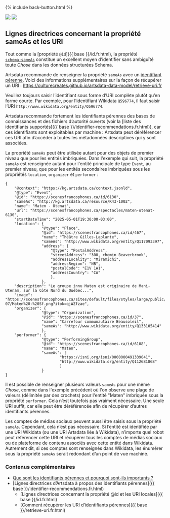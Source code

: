 <p>{% include back-button.html %}</p>
<a href='sameas.html'><img src='https://img.shields.io/badge/lang-en-blue.svg'></a>
<a href='sameas.fr.html'><img src='https://img.shields.io/badge/lang-fr-green.svg'></a>

## Lignes directrices concernant la propriété sameAs et les URI

Tout comme la [propriété `@id`]({{ base }}/id.fr.html), la propriété [`schema:sameAs`](https://schema.org/sameAs) constitue un excellent moyen d’identifier sans ambiguïté toute _Chose_ dans les données structurées Schema.

Artsdata recommande de renseigner la propriété `sameAs` avec un [identifiant pérenne](https://www.artsdata.ca/fr/ressources/bien-identifie). Voici des informations supplémentaires sur la façon de récupérer un URI : https://culturecreates.github.io/artsdata-data-model/retrieve-uri.fr 

Veuillez toujours saisir l’identifiant sous forme d’URI complète plutôt qu’en forme courte. Par exemple, pour l’identifiant Wikidata `Q596774`, il faut saisir l’URI `http://www.wikidata.org/entity/Q596774`.

Artsdata recommande fortement les identifiants pérennes des bases de connaissances et des fichiers d’autorité ouverts (voir la [liste des identifiants supportés]({{ base }}/identifier-recommendations.fr.html)), car ces identifiants sont exploitables par machine : Artsdata peut déréférencer ces URI afin d’accéder à toutes les métadonnées descriptives qui y sont associées.

La propriété `sameAs` peut être utilisée autant pour des objets de premier niveau que pour les entités imbriquées. Dans l'exemple qui suit, la propriété `sameAs` est renseignée autant pour l'entité principale de type `Event`, au premier niveau, que pour les entités secondaires imbriquées sous les propriétés `location`, `organizer` et `performer` : 

```
{
    "@context": "https://kg.artsdata.ca/context.jsonld",
    "@type": "Event",
    "@id": "https://scenesfrancophones.ca/id/6130",
    "sameAs": "http://kg.artsdata.ca/resource/K43-1002",
    "name": "Maten - Utenat",
    "url": "https://scenesfrancophones.ca/spectacles/maten-utenat-6130",
    "startDateTime": "2025-05-01T19:30:00-03:00",
    "location": {
                "@type": "Place",
                "@id": "https://scenesfrancophones.ca/id/467",
                "name": "Théâtre Gilles-Laplante",
                "sameAs": "http://www.wikidata.org/entity/Q117093397",
                "address": {
                    "@type": "PostalAddress",
                    "streetAddress": "300, chemin Beaverbrook",
                    "addressLocality": "Miramichi",
                    "addressRegion": "NB",
                    "postalCode": "E1V 1A1",
                    "addressCountry": "CA"
                    },
                },
    "description": "Le groupe innu Maten est originaire de Mani-Utenam, sur la Côte Nord du Québec...",
    "image": "https://scenesfrancophones.ca/sites/default/files/styles/large/public/2024-07/Maten%20-%20Sf.png?itok=qjWZfzae",
    "organizer": {
                "@type": "Organization",
                "@id": "https://scenesfrancophones.ca/id/37",
                "name": "Carrefour communautaire Beausoleil",
                "sameAs": "http://www.wikidata.org/entity/Q133105414"
                },
    "performer": {
                "@type": "PerformingGroup",
                "@id": "https://scenesfrancophones.ca/id/6108",
                "name": "Maten",
                "sameAs": [
                        "https://isni.org/isni/0000000491339041",
                        "http://www.wikidata.org/entity/Q112681868"
                        ]
                }
}
```

Il est possible de renseigner plusieurs valeurs `sameAs` pour une même _Chose_, comme dans l'exemple précédent où l'on observe une plage de valeurs (délimitée par des crochets) pour l'entité "Maten" imbriquée sous la propriété `performer`. Cela n’est toutefois pas vraiment nécessaire. Une seule URI suffit, car elle peut être déréférencée afin de récupérer d’autres identifiants pérennes.

Les comptes de médias sociaux peuvent aussi être saisis sous la propriété `sameAs`. Cependant, cela n’est pas nécessaire. Si l’entité est identifiée par une URI Wikidata (ou une URI Artsdata liée à Wikidata), n’importe quel robot peut référencer cette URI et récupérer tous les comptes de médias sociaux ou de plateforme de contenu associés avec cette entité dans Wikidata. Autrement dit, si ces comptes sont renseignés dans Wikidata, les énumérer sous la propriété `sameAs` serait redondant d’un point de vue machine.

### Contenus complémentaires
- [Que sont les identifiants pérennes et pourquoi sont-ils importants ?](https://www.artsdata.ca/fr/ressources/bien-identifie)
- [Lignes directrices d’Artsdata à propos des identifiants pérennes]({{ base }}/identifier-recommendations.fr.html)
  - [Lignes directrices concernant la propriété @id et les URI locales]({{ base }}/id.fr.html)
  - [Comment récupérer les URI d’identifiants pérennes]({{ base }}/retrieve-uri.fr.html)
  
